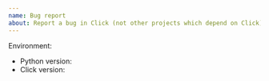 ```yaml
---
name: Bug report
about: Report a bug in Click (not other projects which depend on Click)
---
```


<!--
This issue tracker is a tool to address bugs in Click itself. Please use
Pallets Discord or Stack Overflow for questions about your own code.

Replace this comment with a clear outline of what the bug is.
-->

<!--
Describe how to replicate the bug.

Include a minimal reproducible example that demonstrates the bug.
Include the full traceback if there was an exception.
-->

<!--
Describe the expected behavior that should have happened but didn't.
-->

Environment:

- Python version:
- Click version:
